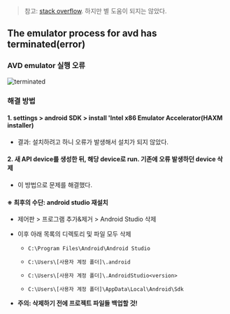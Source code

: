 > 참고: [stack overflow](https://stackoverflow.com/questions/36841461/error-android-emulator-gets-killed). 하지만 별 도움이 되지는 않았다.
## The emulator process for avd has terminated(error)

### AVD emulator 실행 오류
![terminated](https://user-images.githubusercontent.com/80478750/158062286-53fbf2b0-1479-49b6-ba58-dc38c145842b.PNG)

### 해결 방법
#### 1. settings > android SDK > install 'Intel x86 Emulator Accelerator(HAXM installer)
* 결과: 설치하려고 하니 오류가 발생해서 설치가 되지 않았다.

#### 2. 새 API device를 생성한 뒤, 해당 device로 run. 기존에 오류 발생하던 device 삭제
* 이 방법으로 문제를 해결했다.


  
#### ※ 최후의 수단: android studio 재설치
* 제어판 > 프로그램 추가&제거 > Android Studio 삭제

* 이후 아래 목록의 디렉토리 및 파일 모두 삭제

  * `C:\Program Files\Android\Android Studio`

  * `C:\Users\[사용자 계정 폴더]\.android`

  * `C:\Users\[사용자 계정 폴더]\.AndroidStudio<version>`
  
  * `C:\Users\[사용자 계정 폴더]\AppData\Local\Android\Sdk`

* **주의: 삭제하기 전에 프로젝트 파일들 백업할 것!**
